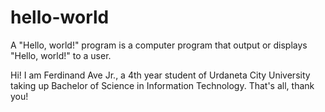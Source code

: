 # hello-world
A "Hello, world!" program is a computer program that output or displays "Hello, world!" to a user.

Hi! I am Ferdinand Ave Jr., a 4th year student of Urdaneta City University taking up Bachelor of Science in Information Technology. That's all, thank you! 
